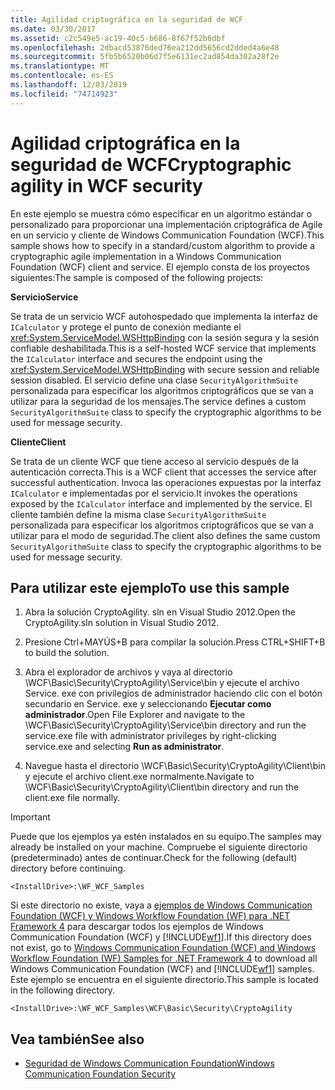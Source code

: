 ```yaml
---
title: Agilidad criptográfica en la seguridad de WCF
ms.date: 03/30/2017
ms.assetid: c2c549e5-ac19-40c5-b686-8f67f52b6dbf
ms.openlocfilehash: 2dbacd53876ded76ea212dd5656cd2dded4a6e48
ms.sourcegitcommit: 5fb5b6520b06d7f5e6131ec2ad854da302a28f2e
ms.translationtype: MT
ms.contentlocale: es-ES
ms.lasthandoff: 12/03/2019
ms.locfileid: "74714923"
---
```

# <a name="cryptographic-agility-in-wcf-security"></a><span data-ttu-id="df35f-102">Agilidad criptográfica en la seguridad de WCF</span><span class="sxs-lookup"><span data-stu-id="df35f-102">Cryptographic agility in WCF security</span></span>

<span data-ttu-id="df35f-103">En este ejemplo se muestra cómo especificar en un algoritmo estándar o personalizado para proporcionar una implementación criptográfica de Agile en un servicio y cliente de Windows Communication Foundation (WCF).</span><span class="sxs-lookup"><span data-stu-id="df35f-103">This sample shows how to specify in a standard/custom algorithm to provide a cryptographic agile implementation in a Windows Communication Foundation (WCF) client and service.</span></span> <span data-ttu-id="df35f-104">El ejemplo consta de los proyectos siguientes:</span><span class="sxs-lookup"><span data-stu-id="df35f-104">The sample is composed of the following projects:</span></span>

<span data-ttu-id="df35f-105">**Servicio**</span><span class="sxs-lookup"><span data-stu-id="df35f-105">**Service**</span></span>

<span data-ttu-id="df35f-106">Se trata de un servicio WCF autohospedado que implementa la interfaz de `ICalculator` y protege el punto de conexión mediante el <xref:System.ServiceModel.WSHttpBinding> con la sesión segura y la sesión confiable deshabilitada.</span><span class="sxs-lookup"><span data-stu-id="df35f-106">This is a self-hosted WCF service that implements the `ICalculator` interface and secures the endpoint using the <xref:System.ServiceModel.WSHttpBinding> with secure session and reliable session disabled.</span></span> <span data-ttu-id="df35f-107">El servicio define una clase `SecurityAlgorithmSuite` personalizada para especificar los algoritmos criptográficos que se van a utilizar para la seguridad de los mensajes.</span><span class="sxs-lookup"><span data-stu-id="df35f-107">The service defines a custom `SecurityAlgorithmSuite` class to specify the cryptographic algorithms to be used for message security.</span></span>

<span data-ttu-id="df35f-108">**Cliente**</span><span class="sxs-lookup"><span data-stu-id="df35f-108">**Client**</span></span>

<span data-ttu-id="df35f-109">Se trata de un cliente WCF que tiene acceso al servicio después de la autenticación correcta.</span><span class="sxs-lookup"><span data-stu-id="df35f-109">This is a WCF client that accesses the service after successful authentication.</span></span> <span data-ttu-id="df35f-110">Invoca las operaciones expuestas por la interfaz `ICalculator` e implementadas por el servicio.</span><span class="sxs-lookup"><span data-stu-id="df35f-110">It invokes the operations exposed by the `ICalculator` interface and implemented by the service.</span></span> <span data-ttu-id="df35f-111">El cliente también define la misma clase `SecurityAlgorithmSuite` personalizada para especificar los algoritmos criptográficos que se van a utilizar para el modo de seguridad.</span><span class="sxs-lookup"><span data-stu-id="df35f-111">The client also defines the same custom `SecurityAlgorithmSuite` class to specify the cryptographic algorithms to be used for message security.</span></span>

## <a name="to-use-this-sample"></a><span data-ttu-id="df35f-112">Para utilizar este ejemplo</span><span class="sxs-lookup"><span data-stu-id="df35f-112">To use this sample</span></span>

1. <span data-ttu-id="df35f-113">Abra la solución CryptoAgility. sln en Visual Studio 2012.</span><span class="sxs-lookup"><span data-stu-id="df35f-113">Open the CryptoAgility.sln solution in Visual Studio 2012.</span></span>

2. <span data-ttu-id="df35f-114">Presione Ctrl+MAYÚS+B para compilar la solución.</span><span class="sxs-lookup"><span data-stu-id="df35f-114">Press CTRL+SHIFT+B to build the solution.</span></span>

3. <span data-ttu-id="df35f-115">Abra el explorador de archivos y vaya al directorio \WCF\Basic\Security\CryptoAgility\Service\bin y ejecute el archivo Service. exe con privilegios de administrador haciendo clic con el botón secundario en Service. exe y seleccionando **Ejecutar como administrador**.</span><span class="sxs-lookup"><span data-stu-id="df35f-115">Open File Explorer and navigate to the \WCF\Basic\Security\CryptoAgility\Service\bin directory and run the service.exe file with administrator privileges by right-clicking service.exe and selecting **Run as administrator**.</span></span>

4. <span data-ttu-id="df35f-116">Navegue hasta el directorio \WCF\Basic\Security\CryptoAgility\Client\bin y ejecute el archivo client.exe normalmente.</span><span class="sxs-lookup"><span data-stu-id="df35f-116">Navigate to \WCF\Basic\Security\CryptoAgility\Client\bin directory and run the client.exe file normally.</span></span>

> [!IMPORTANT]
> <span data-ttu-id="df35f-117">Puede que los ejemplos ya estén instalados en su equipo.</span><span class="sxs-lookup"><span data-stu-id="df35f-117">The samples may already be installed on your machine.</span></span> <span data-ttu-id="df35f-118">Compruebe el siguiente directorio (predeterminado) antes de continuar.</span><span class="sxs-lookup"><span data-stu-id="df35f-118">Check for the following (default) directory before continuing.</span></span>
>
> `<InstallDrive>:\WF_WCF_Samples`
>
> <span data-ttu-id="df35f-119">Si este directorio no existe, vaya a [ejemplos de Windows Communication Foundation (WCF) y Windows Workflow Foundation (WF) para .NET Framework 4](https://www.microsoft.com/download/details.aspx?id=21459) para descargar todos los ejemplos de Windows Communication Foundation (WCF) y [!INCLUDE[wf1](../../../../includes/wf1-md.md)].</span><span class="sxs-lookup"><span data-stu-id="df35f-119">If this directory does not exist, go to [Windows Communication Foundation (WCF) and Windows Workflow Foundation (WF) Samples for .NET Framework 4](https://www.microsoft.com/download/details.aspx?id=21459) to download all Windows Communication Foundation (WCF) and [!INCLUDE[wf1](../../../../includes/wf1-md.md)] samples.</span></span> <span data-ttu-id="df35f-120">Este ejemplo se encuentra en el siguiente directorio.</span><span class="sxs-lookup"><span data-stu-id="df35f-120">This sample is located in the following directory.</span></span>
>
> `<InstallDrive>:\WF_WCF_Samples\WCF\Basic\Security\CryptoAgility`

## <a name="see-also"></a><span data-ttu-id="df35f-121">Vea también</span><span class="sxs-lookup"><span data-stu-id="df35f-121">See also</span></span>

- [<span data-ttu-id="df35f-122">Seguridad de Windows Communication Foundation</span><span class="sxs-lookup"><span data-stu-id="df35f-122">Windows Communication Foundation Security</span></span>](../feature-details/security.md)
